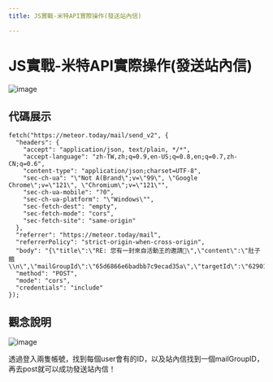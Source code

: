 ```yaml
---
title: JS實戰-米特API實際操作(發送站內信)

---
```


# JS實戰-米特API實際操作(發送站內信)


![image](https://hackmd.io/_uploads/B1v1H9EhT.png)


## 代碼展示
```
fetch("https://meteor.today/mail/send_v2", {
  "headers": {
    "accept": "application/json, text/plain, */*",
    "accept-language": "zh-TW,zh;q=0.9,en-US;q=0.8,en;q=0.7,zh-CN;q=0.6",
    "content-type": "application/json;charset=UTF-8",
    "sec-ch-ua": "\"Not A(Brand\";v=\"99\", \"Google Chrome\";v=\"121\", \"Chromium\";v=\"121\"",
    "sec-ch-ua-mobile": "?0",
    "sec-ch-ua-platform": "\"Windows\"",
    "sec-fetch-dest": "empty",
    "sec-fetch-mode": "cors",
    "sec-fetch-site": "same-origin"
  },
  "referrer": "https://meteor.today/mail",
  "referrerPolicy": "strict-origin-when-cross-origin",
  "body": "{\"title\":\"RE: 您有一封來自活動王的邀請💌\",\"content\":\"肚子餓\\n\",\"mailGroupId\":\"65d6866e6badbb7c9ecad35a\",\"targetId\":\"62901b07234aee7b4582ddfe\"}",
  "method": "POST",
  "mode": "cors",
  "credentials": "include"
});
```

## 觀念說明

![image](https://hackmd.io/_uploads/SyMIBc4np.png)


透過登入兩隻帳號，找到每個user會有的ID，以及站內信找到一個mailGroupID，
再去post就可以成功發送站內信！